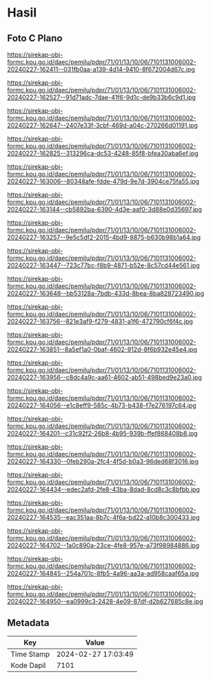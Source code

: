 # Hasil

## Foto C Plano

https://sirekap-obj-formc.kpu.go.id/daec/pemilu/pdpr/71/01/13/10/06/7101131006002-20240227-162411--031fb0aa-a139-4d14-9410-8f672004d67c.jpg

https://sirekap-obj-formc.kpu.go.id/daec/pemilu/pdpr/71/01/13/10/06/7101131006002-20240227-162527--91d71adc-7dae-41f6-9d1c-de9b33b6c9d1.jpg

https://sirekap-obj-formc.kpu.go.id/daec/pemilu/pdpr/71/01/13/10/06/7101131006002-20240227-162647--2407e33f-3cbf-469d-a04c-270266d01191.jpg

https://sirekap-obj-formc.kpu.go.id/daec/pemilu/pdpr/71/01/13/10/06/7101131006002-20240227-162825--313296ca-dc53-4248-85f8-bfea30aba6ef.jpg

https://sirekap-obj-formc.kpu.go.id/daec/pemilu/pdpr/71/01/13/10/06/7101131006002-20240227-163006--80348afe-fdde-479d-9e7d-3904ce75fa55.jpg

https://sirekap-obj-formc.kpu.go.id/daec/pemilu/pdpr/71/01/13/10/06/7101131006002-20240227-163144--cb5892ba-6390-4d3e-aaf0-3d88e0d35697.jpg

https://sirekap-obj-formc.kpu.go.id/daec/pemilu/pdpr/71/01/13/10/06/7101131006002-20240227-163257--9e5c5df2-2015-4bd9-8875-b630b98b1a64.jpg

https://sirekap-obj-formc.kpu.go.id/daec/pemilu/pdpr/71/01/13/10/06/7101131006002-20240227-163447--723c77bc-f8b9-4871-b52e-8c57cd44e561.jpg

https://sirekap-obj-formc.kpu.go.id/daec/pemilu/pdpr/71/01/13/10/06/7101131006002-20240227-163648--bb53128a-7bdb-433d-8bea-8ba828723490.jpg

https://sirekap-obj-formc.kpu.go.id/daec/pemilu/pdpr/71/01/13/10/06/7101131006002-20240227-163756--821e3af9-f279-4831-a1f6-472790cf6f4c.jpg

https://sirekap-obj-formc.kpu.go.id/daec/pemilu/pdpr/71/01/13/10/06/7101131006002-20240227-163851--8a5ef1a0-0baf-4602-912d-8f6b932e45e4.jpg

https://sirekap-obj-formc.kpu.go.id/daec/pemilu/pdpr/71/01/13/10/06/7101131006002-20240227-163956--c8dc4a9c-aa61-4602-ab51-498bed9e23a0.jpg

https://sirekap-obj-formc.kpu.go.id/daec/pemilu/pdpr/71/01/13/10/06/7101131006002-20240227-164056--e1c8eff9-585c-4b73-b438-f7e276197c64.jpg

https://sirekap-obj-formc.kpu.go.id/daec/pemilu/pdpr/71/01/13/10/06/7101131006002-20240227-164201--c31c92f2-26b8-4b95-939b-ffef868408b8.jpg

https://sirekap-obj-formc.kpu.go.id/daec/pemilu/pdpr/71/01/13/10/06/7101131006002-20240227-164330--0feb290a-2fc4-4f5d-b0a3-96ded68f3016.jpg

https://sirekap-obj-formc.kpu.go.id/daec/pemilu/pdpr/71/01/13/10/06/7101131006002-20240227-164434--edec2afd-2fe8-43ba-8dad-8cd8c3c8bfbb.jpg

https://sirekap-obj-formc.kpu.go.id/daec/pemilu/pdpr/71/01/13/10/06/7101131006002-20240227-164535--eac351aa-8b7c-4f6a-bd22-a10b8c300433.jpg

https://sirekap-obj-formc.kpu.go.id/daec/pemilu/pdpr/71/01/13/10/06/7101131006002-20240227-164702--1a0c890a-23ce-4fe8-957e-a73f98984886.jpg

https://sirekap-obj-formc.kpu.go.id/daec/pemilu/pdpr/71/01/13/10/06/7101131006002-20240227-164845--254a701c-8fb5-4a96-aa3a-ad958caaf65a.jpg

https://sirekap-obj-formc.kpu.go.id/daec/pemilu/pdpr/71/01/13/10/06/7101131006002-20240227-164950--ea0999c3-2428-4e09-87df-d2b627685c8e.jpg


## Metadata

| Key        | Value               |
| ---------- | ------------------- |
| Time Stamp | 2024-02-27 17:03:49 |
| Kode Dapil | 7101                |




